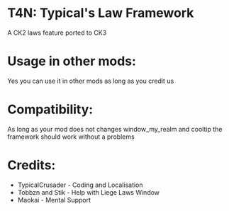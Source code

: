 # T4N: Typical's Law Framework
A CK2 laws feature ported to CK3

# Usage in other mods:
Yes you can use it in other mods as long as you credit us

# Compatibility:
As long as your mod does not changes window_my_realm and cooltip the framework should work without a problems

# Credits:
* TypicalCrusader - Coding and Localisation
* Tobbzn and Stik - Help with Liege Laws Window
* Maokai - Mental Support
